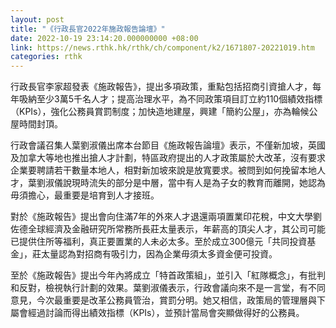```yaml
---
layout: post
title: "《行政長官2022年施政報告論壇》"
date: 2022-10-19 23:14:20.000000000 +08:00
link: https://news.rthk.hk/rthk/ch/component/k2/1671807-20221019.htm
categories: rthk
---
```


行政長官李家超發表《施政報告》，提出多項政策，重點包括招商引資搶人才，每年吸納至少3萬5千名人才；提高治理水平，為不同政策項目訂立約110個績效指標（KPIs），強化公務員賞罰制度；加快造地建屋，興建「簡約公屋」，亦為輪候公屋時間封頂。

行政會議召集人葉劉淑儀出席本台節目《施政報告論壇》表示，不僅新加坡，英國及加拿大等地也推出搶人才計劃，特區政府提出的人才政策屬於大改革，沒有要求企業要聘請若干數量本地人，相對新加坡來說是放寬要求。被問到如何挽留本地人才，葉劉淑儀說現時流失的部分是中層，當中有人是為子女的教育而離開，她認為毋須擔心，最重要是培育到人才接班。

對於《施政報告》提出會向住滿7年的外來人才退還兩項置業印花稅，中文大學劉佐德全球經濟及金融研究所常務所長莊太量表示，年薪高的頂尖人才，其公司可能已提供住所等福利，真正要置業的人未必太多。至於成立300億元「共同投資基金」，莊太量認為對招商有吸引力，因為企業毋須太多資金便可投資。

至於《施政報告》提出今年內將成立「特首政策組」，並引入「紅隊概念」，有批判和反對，檢視執行計劃的效果。葉劉淑儀表示，行政會議向來不是一言堂，有不同意見，今次最重要是改革公務員管治，賞罰分明。她又相信，政策局的管理層與下屬會經過討論而得出績效指標（KPIs），並預計當局會突顯做得好的公務員。
